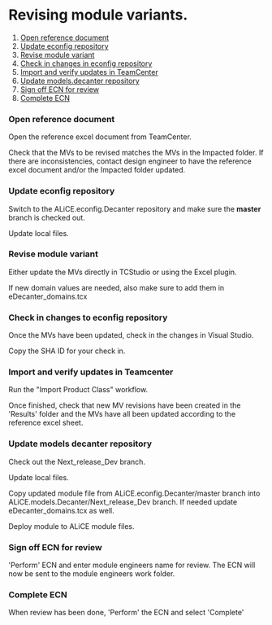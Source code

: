 # Revising module variants.

1. [Open reference document](#open-reference-document)
2. [Update econfig repository](#update-econfig-repository)
3. [Revise module variant](#revise-module-variant)
4. [Check in changes in econfig repository](#check-in-changes-in-econfig-repository)
5. [Import and verify updates in TeamCenter](#import-and-verify-updates-in-teamcenter)
6. [Update models.decanter repository](#update-models-decanter-repository)
7. [Sign off ECN for review](#sign-off-ecn-for-review)
8. [Complete ECN](#complete-ecn)
### Open reference document
Open the reference excel document from TeamCenter.

Check that the MVs to be revised matches the MVs in the Impacted folder.
If there are inconsistencies, contact design engineer to have the reference excel document and/or the Impacted folder updated.

### Update econfig repository
Switch to the ALiCE.econfig.Decanter repository and make sure the __master__ branch is checked out.

Update local files.

### Revise module variant
Either update the MVs directly in TCStudio or using the Excel plugin.

If new domain values are needed, also make sure to add them in eDecanter_domains.tcx

### Check in changes to econfig repository
Once the MVs have been updated, check in the changes in Visual Studio.

Copy the SHA ID for your check in.

### Import and verify updates in Teamcenter
Run the "Import Product Class" workflow.

Once finished, check that new MV revisions have been created in the 'Results' folder and the MVs have all been updated according to the reference excel sheet.

### Update models decanter repository
Check out the Next_release_Dev branch.

Update local files.

Copy updated module file from ALiCE.econfig.Decanter/master branch into ALiCE.models.Decanter/Next_release_Dev branch.
If needed update eDecanter_domains.tcx as well.

Deploy module to ALiCE module files.

### Sign off ECN for review
'Perform' ECN and enter module engineers name for review.
The ECN will now be sent to the module engineers work folder.

### Complete ECN
When review has been done, 'Perform' the ECN and select 'Complete'